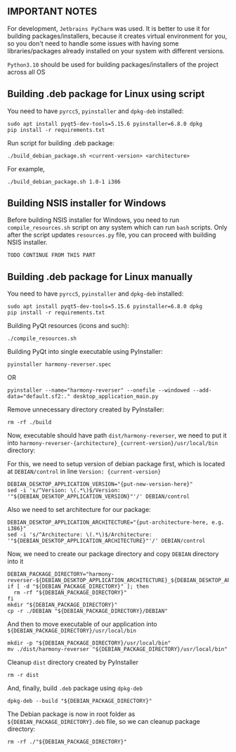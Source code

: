 <h2> IMPORTANT NOTES </h2>

For development, `Jetbrains PyCharm` was used. It is better to use it for building packages/installers, because it creates virtual environment for you, so you don't need to handle some issues with having some libraries/packages already installed on your system with different versions.

`Python3.10` should be used for building packages/installers of the project across all OS 

<h2> Building .deb package for Linux using script </h2>

You need to have `pyrcc5`, `pyinstaller` and `dpkg-deb` installed:

```
sudo apt install pyqt5-dev-tools=5.15.6 pyinstaller=6.8.0 dpkg
pip install -r requirements.txt
```

Run script for building .deb package:

```
./build_debian_package.sh <current-version> <architecture>
```

For example,

```
./build_debian_package.sh 1.0-1 i386
```

<h2> Building NSIS installer for Windows </h2>

Before building NSIS installer for Windows, you need to run `compile_resources.sh` script on any system which can run `bash` scripts. Only after the script updates `resources.py` file, you can proceed with building NSIS installer.

```
TODO CONTINUE FROM THIS PART
```



<h2> Building .deb package for Linux manually </h2>

You need to have `pyrcc5`, `pyinstaller` and `dpkg-deb` installed:

```
sudo apt install pyqt5-dev-tools=5.15.6 pyinstaller=6.8.0 dpkg
pip install -r requirements.txt
```

Building PyQt resources (icons and such):

```
./compile_resources.sh
```

Building PyQt into single executable using PyInstaller:

```
pyinstaller harmony-reverser.spec
```

OR

```
pyinstaller --name="harmony-reverser" --onefile --windowed --add-data="default.sf2:." desktop_application_main.py
```

Remove unnecessary directory created by PyInstaller:

```
rm -rf ./build
```

Now, executable should have path `dist/harmony-reverser`, we need to put it into `harmony-reverser-{architecture}_{current-version}/usr/local/bin` directory:

For this, we need to setup version of debian package first, which is located at `DEBIAN/control` in line `Version: {current-version}`

```
DEBIAN_DESKTOP_APPLICATION_VERSION="{put-new-version-here}"
sed -i 's/^Version: \(.*\)$/Version: '"${DEBIAN_DESKTOP_APPLICATION_VERSION}"'/' DEBIAN/control
```

Also we need to set architecture for our package:

```
DEBIAN_DESKTOP_APPLICATION_ARCHITECTURE="{put-architecture-here, e.g. i386}"
sed -i 's/^Architecture: \(.*\)$/Architecture: '"${DEBIAN_DESKTOP_APPLICATION_ARCHITECTURE}"'/' DEBIAN/control
```

Now, we need to create our package directory and copy `DEBIAN` directory into it

```
DEBIAN_PACKAGE_DIRECTORY="harmony-reverser-${DEBIAN_DESKTOP_APPLICATION_ARCHITECTURE}_${DEBIAN_DESKTOP_APPLICATION_VERSION}"
if [ -d "${DEBIAN_PACKAGE_DIRECTORY}" ]; then
  rm -rf "${DEBIAN_PACKAGE_DIRECTORY}"
fi
mkdir "${DEBIAN_PACKAGE_DIRECTORY}"
cp -r ./DEBIAN "${DEBIAN_PACKAGE_DIRECTORY}/DEBIAN"
```

And then to move executable of our application into `${DEBIAN_PACKAGE_DIRECTORY}/usr/local/bin`

```
mkdir -p "${DEBIAN_PACKAGE_DIRECTORY}/usr/local/bin"
mv ./dist/harmony-reverser "${DEBIAN_PACKAGE_DIRECTORY}/usr/local/bin"
```

Cleanup `dist` directory created by PyInstaller

```
rm -r dist
```

And, finally, build `.deb` package using `dpkg-deb`

```
dpkg-deb --build "${DEBIAN_PACKAGE_DIRECTORY}"
```

The Debian package is now in root folder as `${DEBIAN_PACKAGE_DIRECTORY}.deb` file, so we can cleanup package directory:

```
rm -rf ./"${DEBIAN_PACKAGE_DIRECTORY}"
```
